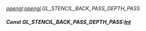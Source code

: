 _[opengl](../../modules/opengl/opengl-module.md):[opengl](../../modules/opengl/opengl-module.md).GL\_STENCIL\_BACK\_PASS\_DEPTH\_PASS_
##### Const GL\_STENCIL\_BACK\_PASS\_DEPTH\_PASS:[Int](../../modules/wonkey/wonkey-types-int.md)
